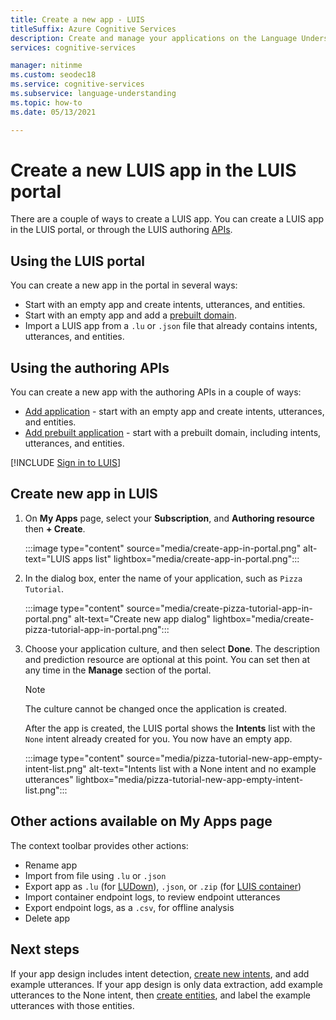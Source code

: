 ```yaml
---
title: Create a new app - LUIS
titleSuffix: Azure Cognitive Services
description: Create and manage your applications on the Language Understanding (LUIS) webpage.
services: cognitive-services

manager: nitinme
ms.custom: seodec18
ms.service: cognitive-services
ms.subservice: language-understanding
ms.topic: how-to
ms.date: 05/13/2021

---
```


# Create a new LUIS app in the LUIS portal
There are a couple of ways to create a LUIS app. You can create a LUIS app in the LUIS portal, or through the LUIS authoring [APIs](developer-reference-resource.md).

## Using the LUIS portal

You can create a new app in the portal in several ways:

* Start with an empty app and create intents, utterances, and entities.
* Start with an empty app and add a [prebuilt domain](./howto-add-prebuilt-models.md).
* Import a LUIS app from a `.lu` or `.json` file that already contains intents, utterances, and entities.

## Using the authoring APIs
You can create a new app with the authoring APIs in a couple of ways:

* [Add application](https://westeurope.dev.cognitive.microsoft.com/docs/services/luis-programmatic-apis-v3-0-preview/operations/5890b47c39e2bb052c5b9c2f) - start with an empty app and create intents, utterances, and entities.
* [Add prebuilt application](https://westeurope.dev.cognitive.microsoft.com/docs/services/luis-programmatic-apis-v3-0-preview/operations/59104e515aca2f0b48c76be5) - start with a prebuilt domain, including intents, utterances, and entities.


<a name="export-app"></a>
<a name="import-new-app"></a>
<a name="delete-app"></a>


[!INCLUDE [Sign in to LUIS](./includes/sign-in-process.md)]

## Create new app in LUIS

1. On **My Apps** page, select your **Subscription**, and  **Authoring resource** then **+ Create**. 
    
    :::image type="content" source="media/create-app-in-portal.png" alt-text="LUIS apps list" lightbox="media/create-app-in-portal.png":::

1. In the dialog box, enter the name of your application, such as `Pizza Tutorial`.

    :::image type="content" source="media/create-pizza-tutorial-app-in-portal.png" alt-text="Create new app dialog" lightbox="media/create-pizza-tutorial-app-in-portal.png":::

1. Choose your application culture, and then select **Done**. The description and prediction resource are optional at this point. You can set then at any time in the **Manage** section of the portal.

    > [!NOTE]
    > The culture cannot be changed once the application is created.

    After the app is created, the LUIS portal shows the **Intents** list with the `None` intent already created for you. You now have an empty app.

    :::image type="content" source="media/pizza-tutorial-new-app-empty-intent-list.png" alt-text="Intents list with a None intent and no example utterances" lightbox="media/pizza-tutorial-new-app-empty-intent-list.png":::

## Other actions available on My Apps page

The context toolbar provides other actions:

* Rename app
* Import from file using `.lu` or `.json`
* Export app as `.lu` (for [LUDown](https://github.com/microsoft/botbuilder-tools/tree/master/packages/Ludown)), `.json`, or `.zip` (for [LUIS container](luis-container-howto.md))
* Import container endpoint logs, to review endpoint utterances
* Export endpoint logs, as a `.csv`, for offline analysis
* Delete app

## Next steps

If your app design includes intent detection, [create new intents](luis-how-to-add-intents.md), and add example utterances. If your app design is only data extraction, add example utterances to the None intent, then [create entities](./luis-how-to-add-entities.md), and label the example utterances with those entities.